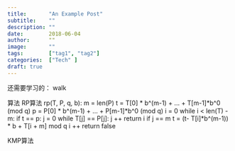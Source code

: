 ```yaml
---
title:       "An Example Post"
subtitle:    ""
description: ""
date:        2018-06-04
author:      ""
image:       ""
tags:        ["tag1", "tag2"]
categories:  ["Tech" ]
draft: true
---
```

还需要学习的：
walk

算法
RP算法
rp(T, P, q, b):
    m = len(P)
    t = T[0] * b^(m-1) + ... + T[m-1]*b^0 (mod q)
    p = P[0] * b^(m-1) + ... + P[m-1]*b^0 (mod q)
    i = 0
    while i < len(T) - m:
        if t == p:
            j = 0
            while T[j] == P[j]:
                j ++
            return i if j == m
        t = (t- T[i]*b^(m-1)) * b + T[i + m] mod q
        i ++ 
    return false

KMP算法
